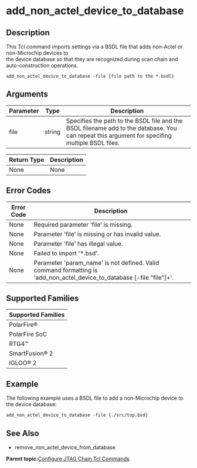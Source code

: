 # add\_non\_actel\_device\_to\_database

## Description

This Tcl command imports settings via a BSDL file that adds non-Actel or non-Microchip devices to<br /> the device database so that they are recognized during scan chain and<br /> auto-construction operations.

```
add_non_actel_device_to_database -file {file path to the *.bsdl}
```

## Arguments

|Parameter|Type|Description|
|---------|----|-----------|
|file|string|Specifies the path to the BSDL file and the BSDL filename add to the database. You can repeat this argument for specifing multiple BSDL files.|

|Return Type|Description|
|-----------|-----------|
|None|None|

## Error Codes

|Error Code|Description|
|----------|-----------|
|None|Required parameter 'file' is missing.|
|None|Parameter 'file' is missing or has invalid value.|
|None|Parameter 'file' has illegal value.|
|None|Failed to import '\*.bsd'.|
|None|Parameter 'param\_name' is not defined. Valid command formatting is 'add\_non\_actel\_device\_to\_database \[-file "file"\]+'.|

## Supported Families

|Supported Families|
|------------------|
|PolarFire®|
|PolarFire SoC|
|RTG4™|
|SmartFusion® 2|
|IGLOO® 2|

## Example

The following example uses a BSDL file to add a non-Microchip device to the device database:

```
add_non_actel_device_to_database -file {./src/top.bsd}
```

## See Also

-   remove\_non\_actel\_device\_from\_database

**Parent topic:**[Configure JTAG Chain Tcl Commands](GUID-ABB3D62F-F2CF-49CC-9DC4-8C3B307A6A0A.md)

